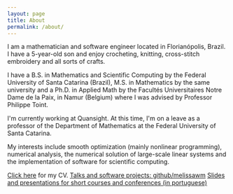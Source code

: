 ```yaml
---
layout: page
title: About
permalink: /about/
---
```


I am a mathematician and software engineer located in Florianópolis, Brazil. I have a 5-year-old son and enjoy crocheting, knitting, cross-stitch embroidery and all sorts of crafts.

I have a B.S. in Mathematics and Scientific Computing by the Federal University of Santa Catarina (Brazil), M.S. in Mathematics by the same university and a Ph.D. in Applied Math by the Facultés Universitaires Notre Dame de la Paix, in Namur (Belgium) where I was advised by Professor Philippe Toint.

I'm currently working at Quansight. At this time, I'm on a leave as a professor of the Department of Mathematics at the Federal University of Santa Catarina. 

My interests include smooth optimization (mainly nonlinear programming), numerical analysis, the numerical solution of large-scale linear systems and the implementation of software for scientific computing.

[Click here](http://lattes.cnpq.br/1275732441716682) for my CV.
[Talks and software projects: github/melissawm](https://github.com/melissawm)
[Slides and presentations for short courses and conferences (in portuguese)](http://mtm.ufsc.br/~melissa/materiais.html)